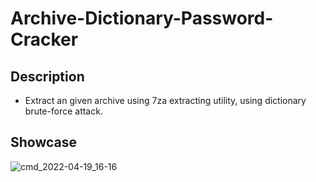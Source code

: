 # Archive-Dictionary-Password-Cracker

## Description

* Extract an given archive using 7za extracting utility, using dictionary brute-force attack.

## Showcase

![cmd_2022-04-19_16-16](https://user-images.githubusercontent.com/62464560/164024834-9c4364f6-5fbd-403c-80ee-09e47b9f75b6.png)
